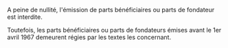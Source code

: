   
 A peine de nullité, l'émission de parts bénéficiaires ou parts de fondateur est interdite.  

  
 Toutefois, les parts bénéficiaires ou parts de fondateurs émises avant le 1er avril 1967 demeurent régies par les textes les concernant.  
